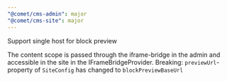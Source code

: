```yaml
---
"@comet/cms-admin": major
"@comet/cms-site": major
---
```


Support single host for block preview

The content scope is passed through the iframe-bridge in the admin and accessible in the site in the IFrameBridgeProvider.
Breaking: `previewUrl`-property of `SiteConfig` has changed to `blockPreviewBaseUrl`
